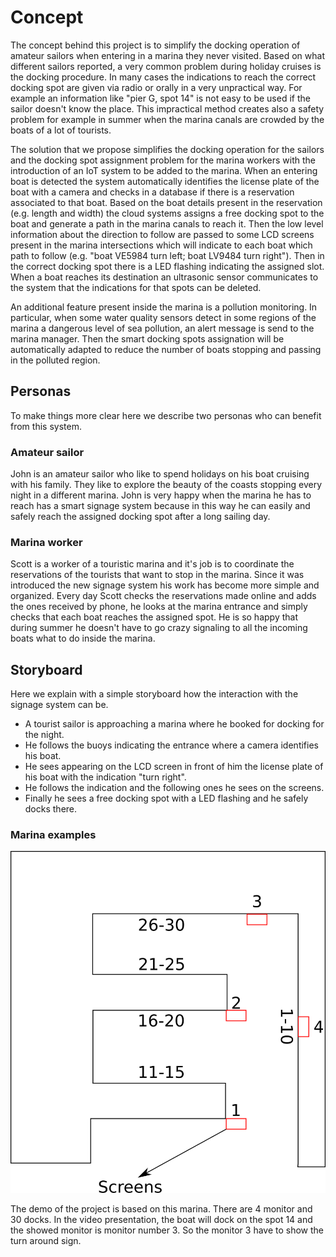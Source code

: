 # Concept

The concept behind this project is to simplify the docking operation of amateur sailors when entering in a marina they never visited. Based on what different sailors reported, a very common problem during holiday cruises is the docking procedure. In many cases the indications to reach the correct docking spot are given via radio or orally in a very unpractical way. For example an information like "pier G, spot 14" is not easy to be used if the sailor doesn't know the place. This impractical method creates also a safety problem for example in summer when the marina canals are crowded by the boats of a lot of tourists.

The solution that we propose simplifies the docking operation for the sailors and the docking spot assignment problem for the marina workers with the introduction of an IoT system to be added to the marina. When an entering boat is detected the system automatically identifies the license plate of the boat with a camera and checks in a database if there is a reservation associated to that boat. Based on the boat details present in the reservation (e.g. length and width) the cloud systems assigns a free docking spot to the boat and generate a path in the marina canals to reach it. Then the low level information about the direction to follow are passed to some LCD screens present in the marina intersections which will indicate to each boat which path to follow (e.g. "boat VE5984  turn left; boat LV9484 turn right"). Then in the correct docking spot there is a LED flashing indicating the assigned slot. When a boat reaches its destination an ultrasonic sensor communicates to the system that the indications for that spots can be deleted.

An additional feature present inside the marina is a pollution monitoring. In particular, when some water quality sensors detect in some regions of the marina a dangerous level of sea pollution, an alert message is send to the marina manager. Then the smart docking spots assignation will be automatically adapted to reduce the number of boats stopping and passing in the polluted region.

## Personas

To make things more clear here we describe two personas who can benefit from this system.

### Amateur sailor

John is an amateur sailor who like to spend holidays on his boat cruising with his family. They like to explore the beauty of the coasts stopping every night in a different marina. John is very happy when the marina he has to reach has a smart signage system because in this way he can easily and safely reach the assigned docking spot after a long sailing day.

### Marina worker

Scott is a worker of a touristic marina and it's job is to coordinate the reservations of the tourists that want to stop in the marina. Since it was introduced the new signage system his work has become more simple and organized. Every day Scott checks the reservations made online and adds the ones received by phone, he looks at the marina entrance and simply checks that each boat reaches the assigned spot. He is so happy that during summer he doesn't have to go crazy signaling to all the incoming boats what to do inside the marina.

## Storyboard

Here we explain with a simple storyboard how the interaction with the signage system can be.

- A tourist sailor is approaching a marina where he booked for docking for the night.
- He follows the buoys indicating the entrance where a camera identifies his boat.
- He sees appearing on the LCD screen in front of him the license plate of his boat with the indication "turn right".
- He follows the indication and the following ones he sees on the screens.
- Finally he sees a free docking spot with a LED flashing and he safely docks there.

### Marina examples

![MarinaExample](resources/images/MarinaMonitorPositionExample.png)

The demo of the project is based on this marina.
There are 4 monitor and 30 docks. 
In the video presentation, the boat will dock on the spot 14 and the showed monitor is monitor number 3.
So the monitor 3 have to show the turn around sign.